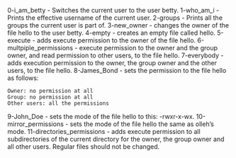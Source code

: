 0-i_am_betty - Switches the current user to the user betty.
1-who_am_i  - Prints the effective username of the current user.
2-groups -  Prints all the groups the current user is part of.
3-new_owner - changes the owner of the file hello to the user betty.
4-empty - creates an empty file called hello.  5-execute - adds execute permission to the owner of the file hello.
6-multpiple_permissions - execute permission to the owner and the group owner, and read permission to other users, to the file hello.
7-everybody - adds execution permission to the owner, the group owner and the other users, to the file hello.
8-James_Bond - sets the permission to the file hello as follows:

    Owner: no permission at all
    Group: no permission at all
    Other users: all the permissions
9-John_Doe - sets the mode of the file hello to this: -rwxr-x-wx.
10-mirror_permissions - sets the mode of the file hello the same as olleh’s mode.
11-directories_permissions - adds execute permission to all subdirectories of the current directory for the owner, the group owner and all other users. Regular files should not be changed.


